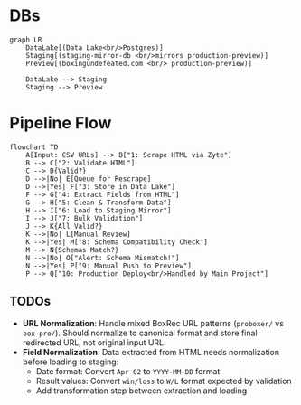 # DBs

```mermaid
graph LR
    DataLake[(Data Lake<br/>Postgres)] 
    Staging[(staging-mirror-db <br/>mirrors production-preview)]
    Preview[(boxingundefeated.com <br/> production-preview)]
    
    DataLake --> Staging
    Staging --> Preview
```

# Pipeline Flow

```mermaid
flowchart TD
    A[Input: CSV URLs] --> B["1: Scrape HTML via Zyte"]
    B --> C["2: Validate HTML"]
    C --> D{Valid?}
    D -->|No| E[Queue for Rescrape]
    D -->|Yes| F["3: Store in Data Lake"]
    F --> G["4: Extract Fields from HTML"]
    G --> H["5: Clean & Transform Data"]
    H --> I["6: Load to Staging Mirror"]
    I --> J["7: Bulk Validation"]
    J --> K{All Valid?}
    K -->|No| L[Manual Review]
    K -->|Yes| M["8: Schema Compatibility Check"]
    M --> N{Schemas Match?}
    N -->|No| O["Alert: Schema Mismatch!"]
    N -->|Yes| P["9: Manual Push to Preview"]
    P --> Q["10: Production Deploy<br/>Handled by Main Project"]
```

## TODOs

- **URL Normalization**: Handle mixed BoxRec URL patterns (`proboxer/` vs `box-pro/`). Should normalize to canonical format and store final redirected URL, not original input URL.
- **Field Normalization**: Data extracted from HTML needs normalization before loading to staging:
  - Date format: Convert `Apr 02` to `YYYY-MM-DD` format
  - Result values: Convert `win/loss` to `W/L` format expected by validation
  - Add transformation step between extraction and loading
